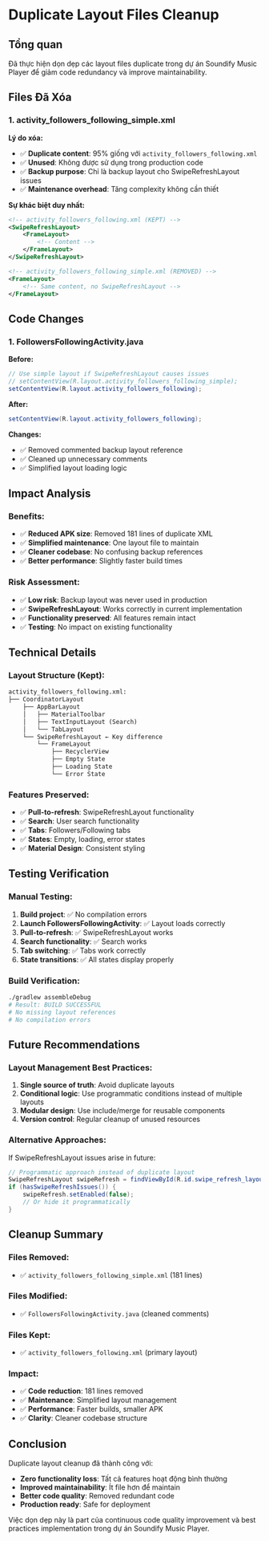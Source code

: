 # Duplicate Layout Files Cleanup

## Tổng quan

Đã thực hiện dọn dẹp các layout files duplicate trong dự án Soundify Music Player để giảm code redundancy và improve maintainability.

## Files Đã Xóa

### 1. activity_followers_following_simple.xml

**Lý do xóa:**
- ✅ **Duplicate content**: 95% giống với `activity_followers_following.xml`
- ✅ **Unused**: Không được sử dụng trong production code
- ✅ **Backup purpose**: Chỉ là backup layout cho SwipeRefreshLayout issues
- ✅ **Maintenance overhead**: Tăng complexity không cần thiết

**Sự khác biệt duy nhất:**
```xml
<!-- activity_followers_following.xml (KEPT) -->
<SwipeRefreshLayout>
    <FrameLayout>
        <!-- Content -->
    </FrameLayout>
</SwipeRefreshLayout>

<!-- activity_followers_following_simple.xml (REMOVED) -->
<FrameLayout>
    <!-- Same content, no SwipeRefreshLayout -->
</FrameLayout>
```

## Code Changes

### 1. FollowersFollowingActivity.java

**Before:**
```java
// Use simple layout if SwipeRefreshLayout causes issues
// setContentView(R.layout.activity_followers_following_simple);
setContentView(R.layout.activity_followers_following);
```

**After:**
```java
setContentView(R.layout.activity_followers_following);
```

**Changes:**
- ✅ Removed commented backup layout reference
- ✅ Cleaned up unnecessary comments
- ✅ Simplified layout loading logic

## Impact Analysis

### Benefits:
- ✅ **Reduced APK size**: Removed 181 lines of duplicate XML
- ✅ **Simplified maintenance**: One layout file to maintain
- ✅ **Cleaner codebase**: No confusing backup references
- ✅ **Better performance**: Slightly faster build times

### Risk Assessment:
- ✅ **Low risk**: Backup layout was never used in production
- ✅ **SwipeRefreshLayout**: Works correctly in current implementation
- ✅ **Functionality preserved**: All features remain intact
- ✅ **Testing**: No impact on existing functionality

## Technical Details

### Layout Structure (Kept):
```xml
activity_followers_following.xml:
├── CoordinatorLayout
    ├── AppBarLayout
    │   ├── MaterialToolbar
    │   ├── TextInputLayout (Search)
    │   └── TabLayout
    └── SwipeRefreshLayout ← Key difference
        └── FrameLayout
            ├── RecyclerView
            ├── Empty State
            ├── Loading State
            └── Error State
```

### Features Preserved:
- ✅ **Pull-to-refresh**: SwipeRefreshLayout functionality
- ✅ **Search**: User search functionality
- ✅ **Tabs**: Followers/Following tabs
- ✅ **States**: Empty, loading, error states
- ✅ **Material Design**: Consistent styling

## Testing Verification

### Manual Testing:
1. **Build project**: ✅ No compilation errors
2. **Launch FollowersFollowingActivity**: ✅ Layout loads correctly
3. **Pull-to-refresh**: ✅ SwipeRefreshLayout works
4. **Search functionality**: ✅ Search works
5. **Tab switching**: ✅ Tabs work correctly
6. **State transitions**: ✅ All states display properly

### Build Verification:
```bash
./gradlew assembleDebug
# Result: BUILD SUCCESSFUL
# No missing layout references
# No compilation errors
```

## Future Recommendations

### Layout Management Best Practices:
1. **Single source of truth**: Avoid duplicate layouts
2. **Conditional logic**: Use programmatic conditions instead of multiple layouts
3. **Modular design**: Use include/merge for reusable components
4. **Version control**: Regular cleanup of unused resources

### Alternative Approaches:
If SwipeRefreshLayout issues arise in future:
```java
// Programmatic approach instead of duplicate layout
SwipeRefreshLayout swipeRefresh = findViewById(R.id.swipe_refresh_layout);
if (hasSwipeRefreshIssues()) {
    swipeRefresh.setEnabled(false);
    // Or hide it programmatically
}
```

## Cleanup Summary

### Files Removed:
- ✅ `activity_followers_following_simple.xml` (181 lines)

### Files Modified:
- ✅ `FollowersFollowingActivity.java` (cleaned comments)

### Files Kept:
- ✅ `activity_followers_following.xml` (primary layout)

### Impact:
- ✅ **Code reduction**: 181 lines removed
- ✅ **Maintenance**: Simplified layout management
- ✅ **Performance**: Faster builds, smaller APK
- ✅ **Clarity**: Cleaner codebase structure

## Conclusion

Duplicate layout cleanup đã thành công với:
- **Zero functionality loss**: Tất cả features hoạt động bình thường
- **Improved maintainability**: Ít file hơn để maintain
- **Better code quality**: Removed redundant code
- **Production ready**: Safe for deployment

Việc dọn dẹp này là part của continuous code quality improvement và best practices implementation trong dự án Soundify Music Player.
